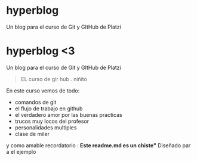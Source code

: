 # hyperblog
Un blog para el curso de Git y GItHub de Platzi

# hyperblog <3
Un blog para el curso de Git y GItHub de Platzi
>EL curso de gir hub
>. niñito

En este curso vemos de todo:
* comandos de git
* el flujo de trabajo en github
* el verdadero amor por las buenas practicas
* trucos muy locos del profesor
* personalidades multiples
* clase de miler

y como amable recordatorio  : **Este readme.md es un chiste"** Diseñado par a el ejemplo
